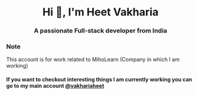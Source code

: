<h1 align="center">Hi 👋, I'm Heet Vakharia</h1>
<h3 align="center">A passionate Full-stack developer from India</h3>

### Note
This account is for work related to MihoLearn (Company in which I am working)


<h4>If you want to checkout interesting things I am currently working you can go to my main account <a href="https://github.com/vakhariaheet">@vakhariaheet</a></h4>
<!---
heet-miholearn/heet-miholearn is a ✨ special ✨ repository because its `README.md` (this file) appears on your GitHub profile.
You can click the Preview link to take a look at your changes.
--->
